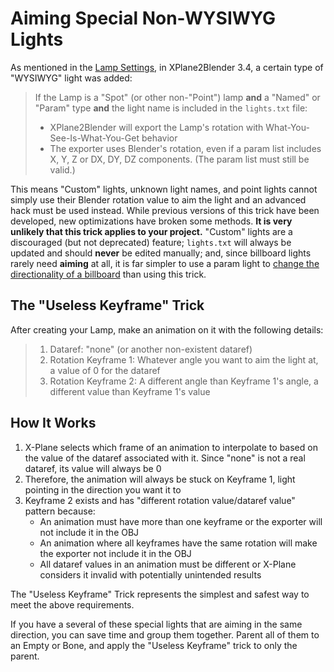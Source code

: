 # Aiming Special Non-WYSIWYG Lights

As mentioned in the [Lamp Settings](../settings_reference/34_lamp_settings.md), in XPlane2Blender 3.4, a certain type of "WYSIWYG" light was added:

> If the Lamp is a "Spot" (or other non-"Point") lamp **and** a "Named" or "Param" type **and** the light name is included in the ``lights.txt`` file:
> - XPlane2Blender will export the Lamp's rotation with What-You-See-Is-What-You-Get behavior
> - The exporter uses Blender's rotation, even if a param list includes X, Y, Z or DX, DY, DZ components. (The param list must still be valid.)

This means "Custom" lights, unknown light names, and point lights cannot simply use their Blender rotation value to aim the light and an advanced hack must be used instead. While previous versions of this trick have been developed, new optimizations have broken some methods. **It is very unlikely that this trick applies to your project.** "Custom" lights are a discouraged (but not deprecated) feature; ``lights.txt`` will always be updated and should **never** be edited manually; and, since billboard lights rarely need **aiming** at all, it is far simpler to use a param light to [change the directionality of a billboard](https://developer.x-plane.com/?article=airplane-parameterized-light-guide#Directionality_of_Lights) than using this trick.

## The "Useless Keyframe" Trick
After creating your Lamp, make an animation on it with the following details:

> 1. Dataref: "none" (or another non-existent dataref)
> 2. Rotation Keyframe 1: Whatever angle you want to aim the light at, a value of 0 for the dataref
> 3. Rotation Keyframe 2: A different angle than Keyframe 1's angle, a different value than Keyframe 1's value

## How It Works
1. X-Plane selects which frame of an animation to interpolate to based on the value of the dataref associated with it. Since "none" is not a real dataref, its value will always be 0
2. Therefore, the animation will always be stuck on Keyframe 1, light pointing in the direction you want it to
3. Keyframe 2 exists and has "different rotation value/dataref value" pattern because:
    - An animation must have more than one keyframe or the exporter will not include it in the OBJ
    - An animation where all keyframes have the same rotation will make the exporter not include it in the OBJ 
    - All dataref values in an animation must be different or X-Plane considers it invalid with potentially unintended results

The "Useless Keyframe" Trick represents the simplest and safest way to meet the above requirements.

If you have a several of these special lights that are aiming in the same direction, you can save time and group them together. Parent all of them to an Empty or Bone, and apply the "Useless Keyframe" trick to only the parent.
